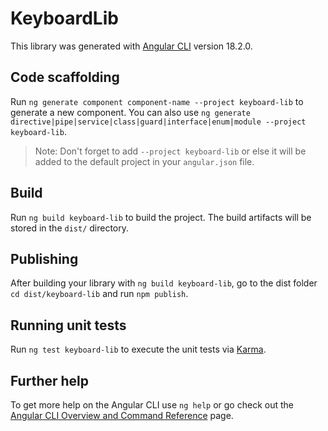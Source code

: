 # KeyboardLib

This library was generated with [Angular CLI](https://github.com/angular/angular-cli) version 18.2.0.

## Code scaffolding

Run `ng generate component component-name --project keyboard-lib` to generate a new component. You can also use `ng generate directive|pipe|service|class|guard|interface|enum|module --project keyboard-lib`.
> Note: Don't forget to add `--project keyboard-lib` or else it will be added to the default project in your `angular.json` file. 

## Build

Run `ng build keyboard-lib` to build the project. The build artifacts will be stored in the `dist/` directory.

## Publishing

After building your library with `ng build keyboard-lib`, go to the dist folder `cd dist/keyboard-lib` and run `npm publish`.

## Running unit tests

Run `ng test keyboard-lib` to execute the unit tests via [Karma](https://karma-runner.github.io).

## Further help

To get more help on the Angular CLI use `ng help` or go check out the [Angular CLI Overview and Command Reference](https://angular.dev/tools/cli) page.
